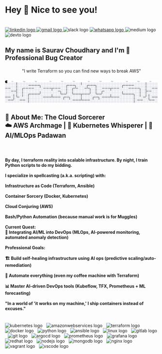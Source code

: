 <h1 align="left">Hey 👋 Nice to see you!</h1>

###

<br clear="both">

<div align="left">
  <a href="https://www.linkedin.com/in/saurav-choudhary-0506a5130/" target="_blank">
    <img src="https://img.shields.io/static/v1?message=LinkedIn&logo=linkedin&label=&color=0077B5&logoColor=white&labelColor=&style=for-the-badge" height="30" alt="linkedin logo"  />
  </a>
  <a href="sauravchoudhary498@gmail.com" target="_blank">
    <img src="https://img.shields.io/static/v1?message=Gmail&logo=gmail&label=&color=D14836&logoColor=white&labelColor=&style=for-the-badge" height="30" alt="gmail logo"  />
  </a>
  <img src="https://img.shields.io/static/v1?message=Slack&logo=slack&label=&color=4A154B&logoColor=white&labelColor=&style=for-the-badge" height="30" alt="slack logo"  />
  <a href="+918809034505" target="_blank">
    <img src="https://img.shields.io/static/v1?message=Whatsapp&logo=whatsapp&label=&color=25D366&logoColor=white&labelColor=&style=for-the-badge" height="30" alt="whatsapp logo"  />
  </a>
  <img src="https://img.shields.io/static/v1?message=Medium&logo=medium&label=&color=12100E&logoColor=white&labelColor=&style=for-the-badge" height="30" alt="medium logo"  />
  <img src="https://img.shields.io/static/v1?message=dev.to&logo=dev.to&label=&color=0A0A0A&logoColor=white&labelColor=&style=for-the-badge" height="30" alt="devto logo"  />
</div>

###

<h2 align="left">My name is Saurav Choudhary and I'm 🐛 Professional Bug Creator</h2>

###

<p align="center">"I write Terraform so you can find new ways to break AWS"</p>

###

<picture>
  <source media="(prefers-color-scheme: dark)" srcset="https://raw.githubusercontent.com/saurav498/saurav498/output/pacman-contribution-graph-dark.svg">
  <source media="(prefers-color-scheme: light)" srcset="https://raw.githubusercontent.com/saurav498/saurav498/output/pacman-contribution-graph.svg">
  <img alt="pacman contribution graph" src="https://raw.githubusercontent.com/saurav498/saurav498/output/pacman-contribution-graph.svg">
</picture>

###

<h2 align="left">🚀 About Me: The Cloud Sorcerer<br>☁️ AWS Archmage | 🐳 Kubernetes Whisperer | 🤖 AI/MLOps Padawan</h2>

###

<br clear="both">

<h4 align="left">By day, I terraform reality into scalable infrastructure. By night, I train Python scripts to do my bidding.<br><br>I specialize in spellcasting (a.k.a. scripting) with:<br><br>Infrastructure as Code (Terraform, Ansible)<br><br>Container Sorcery (Docker, Kubernetes)<br><br>Cloud Conjuring (AWS)<br><br>Bash/Python Automation (because manual work is for Muggles)<br><br>Current Quest:<br>🔮 Integrating AI/ML into DevOps (MLOps, AI-powered monitoring, automated anomaly detection)<br><br>Professional Goals:<br><br>🏗️ Build self-healing infrastructure using AI ops (predictive scaling/auto-remediation)<br><br>🤖 Automate everything (even my coffee machine with Terraform)<br><br>📊 Master AI-driven DevOps tools (Kubeflow, TFX, Prometheus + ML forecasting)<br><br>"In a world of 'it works on my machine,' I ship containers instead of excuses."</h4>

###

<br clear="both">

<div align="left">
  <img src="https://cdn.jsdelivr.net/gh/devicons/devicon/icons/kubernetes/kubernetes-plain.svg" height="40" alt="kubernetes logo"  />
  <img width="5" />
  <img src="https://cdn.jsdelivr.net/gh/devicons/devicon/icons/amazonwebservices/amazonwebservices-line-wordmark.svg" height="40" alt="amazonwebservices logo"  />
  <img width="5" />
  <img src="https://cdn.jsdelivr.net/gh/devicons/devicon/icons/terraform/terraform-original.svg" height="40" alt="terraform logo"  />
  <img width="5" />
  <img src="https://cdn.jsdelivr.net/gh/devicons/devicon/icons/docker/docker-original.svg" height="40" alt="docker logo"  />
  <img width="5" />
  <img src="https://cdn.jsdelivr.net/gh/devicons/devicon/icons/python/python-original.svg" height="40" alt="python logo"  />
  <img width="5" />
  <img src="https://cdn.jsdelivr.net/gh/devicons/devicon/icons/ansible/ansible-original.svg" height="40" alt="ansible logo"  />
  <img width="5" />
  <img src="https://cdn.jsdelivr.net/gh/devicons/devicon/icons/linux/linux-original.svg" height="40" alt="linux logo"  />
  <img width="5" />
  <img src="https://cdn.jsdelivr.net/gh/devicons/devicon/icons/gitlab/gitlab-original.svg" height="40" alt="gitlab logo"  />
  <img width="5" />
  <img src="https://cdn.jsdelivr.net/gh/devicons/devicon/icons/git/git-original.svg" height="40" alt="git logo"  />
  <img width="5" />
  <img src="https://cdn.jsdelivr.net/gh/devicons/devicon/icons/argocd/argocd-original.svg" height="40" alt="argocd logo"  />
  <img width="5" />
  <img src="https://cdn.jsdelivr.net/gh/devicons/devicon/icons/prometheus/prometheus-original.svg" height="40" alt="prometheus logo"  />
  <img width="5" />
  <img src="https://cdn.jsdelivr.net/gh/devicons/devicon/icons/grafana/grafana-original.svg" height="40" alt="grafana logo"  />
  <img width="5" />
  <img src="https://cdn.jsdelivr.net/gh/devicons/devicon/icons/redhat/redhat-original.svg" height="40" alt="redhat logo"  />
  <img width="5" />
  <img src="https://cdn.jsdelivr.net/gh/devicons/devicon/icons/nodejs/nodejs-original.svg" height="40" alt="nodejs logo"  />
  <img width="5" />
  <img src="https://cdn.jsdelivr.net/gh/devicons/devicon/icons/mongodb/mongodb-original.svg" height="40" alt="mongodb logo"  />
  <img width="5" />
  <img src="https://cdn.jsdelivr.net/gh/devicons/devicon/icons/nginx/nginx-original.svg" height="40" alt="nginx logo"  />
  <img width="5" />
  <img src="https://cdn.jsdelivr.net/gh/devicons/devicon/icons/vagrant/vagrant-original.svg" height="40" alt="vagrant logo"  />
  <img width="5" />
  <img src="https://cdn.jsdelivr.net/gh/devicons/devicon/icons/vscode/vscode-original.svg" height="40" alt="vscode logo"  />
</div>

###

